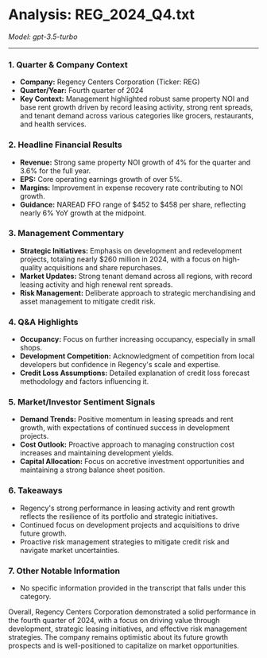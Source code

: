 # Analysis: REG_2024_Q4.txt

*Model: gpt-3.5-turbo*

---

### 1. Quarter & Company Context
- **Company:** Regency Centers Corporation (Ticker: REG)
- **Quarter/Year:** Fourth quarter of 2024
- **Key Context:** Management highlighted robust same property NOI and base rent growth driven by record leasing activity, strong rent spreads, and tenant demand across various categories like grocers, restaurants, and health services.

### 2. Headline Financial Results
- **Revenue:** Strong same property NOI growth of 4% for the quarter and 3.6% for the full year.
- **EPS:** Core operating earnings growth of over 5%.
- **Margins:** Improvement in expense recovery rate contributing to NOI growth.
- **Guidance:** NAREAD FFO range of $452 to $458 per share, reflecting nearly 6% YoY growth at the midpoint.

### 3. Management Commentary
- **Strategic Initiatives:** Emphasis on development and redevelopment projects, totaling nearly $260 million in 2024, with a focus on high-quality acquisitions and share repurchases.
- **Market Updates:** Strong tenant demand across all regions, with record leasing activity and high renewal rent spreads.
- **Risk Management:** Deliberate approach to strategic merchandising and asset management to mitigate credit risk.

### 4. Q&A Highlights
- **Occupancy:** Focus on further increasing occupancy, especially in small shops.
- **Development Competition:** Acknowledgment of competition from local developers but confidence in Regency's scale and expertise.
- **Credit Loss Assumptions:** Detailed explanation of credit loss forecast methodology and factors influencing it.

### 5. Market/Investor Sentiment Signals
- **Demand Trends:** Positive momentum in leasing spreads and rent growth, with expectations of continued success in development projects.
- **Cost Outlook:** Proactive approach to managing construction cost increases and maintaining development yields.
- **Capital Allocation:** Focus on accretive investment opportunities and maintaining a strong balance sheet position.

### 6. Takeaways
- Regency's strong performance in leasing activity and rent growth reflects the resilience of its portfolio and strategic initiatives.
- Continued focus on development projects and acquisitions to drive future growth.
- Proactive risk management strategies to mitigate credit risk and navigate market uncertainties.

### 7. Other Notable Information
- No specific information provided in the transcript that falls under this category.

Overall, Regency Centers Corporation demonstrated a solid performance in the fourth quarter of 2024, with a focus on driving value through development, strategic leasing initiatives, and effective risk management strategies. The company remains optimistic about its future growth prospects and is well-positioned to capitalize on market opportunities.